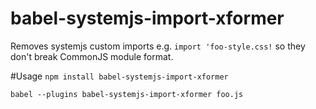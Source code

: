 # babel-systemjs-import-xformer
Removes systemjs custom imports e.g. ```import 'foo-style.css!``` so they don't break CommonJS module format.


#Usage
```npm install babel-systemjs-import-xformer```

```babel --plugins babel-systemjs-import-xformer foo.js```
